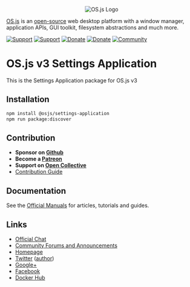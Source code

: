 <p align="center">
  <img alt="OS.js Logo" src="https://raw.githubusercontent.com/os-js/gfx/master/logo-big.png" />
</p>

[OS.js](https://www.os-js.org/) is an [open-source](https://raw.githubusercontent.com/os-js/OS.js/master/LICENSE) web desktop platform with a window manager, application APIs, GUI toolkit, filesystem abstractions and much more.

[![Support](https://img.shields.io/badge/patreon-support-orange.svg)](https://www.patreon.com/user?u=2978551&ty=h&u=2978551)
[![Support](https://img.shields.io/badge/opencollective-donate-red.svg)](https://opencollective.com/osjs)
[![Donate](https://img.shields.io/badge/liberapay-donate-yellowgreen.svg)](https://liberapay.com/os-js/)
[![Donate](https://img.shields.io/badge/paypal-donate-yellow.svg)](https://paypal.me/andersevenrud)
[![Community](https://img.shields.io/badge/join-community-green.svg)](https://community.os-js.org/)

# OS.js v3 Settings Application

This is the Settings Application package for OS.js v3


## Installation

```bash
npm install @osjs/settings-application
npm run package:discover
```

## Contribution

* **Sponsor on [Github](https://github.com/sponsors/andersevenrud)**
* **Become a [Patreon](https://www.patreon.com/user?u=2978551&ty=h&u=2978551)**
* **Support on [Open Collective](https://opencollective.com/osjs)**
* [Contribution Guide](https://github.com/os-js/OS.js/blob/master/CONTRIBUTING.md)

## Documentation

See the [Official Manuals](https://manual.os-js.org/) for articles, tutorials and guides.

## Links

* [Official Chat](https://gitter.im/os-js/OS.js)
* [Community Forums and Announcements](https://community.os-js.org/)
* [Homepage](https://os-js.org/)
* [Twitter](https://twitter.com/osjsorg) ([author](https://twitter.com/andersevenrud))
* [Google+](https://plus.google.com/b/113399210633478618934/113399210633478618934)
* [Facebook](https://www.facebook.com/os.js.org)
* [Docker Hub](https://hub.docker.com/u/osjs/)
